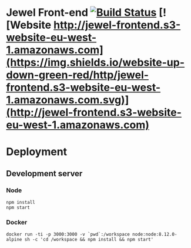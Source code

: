 # Jewel Front-end [![Build Status](https://travis-ci.com/ooow/jewel-f.svg?token=9FACddwEUzmJsZDJqVky&branch=master)](https://travis-ci.com/ooow/jewel-f) [![Website http://jewel-frontend.s3-website-eu-west-1.amazonaws.com](https://img.shields.io/website-up-down-green-red/http/jewel-frontend.s3-website-eu-west-1.amazonaws.com.svg)](http://jewel-frontend.s3-website-eu-west-1.amazonaws.com)

# Deployment

## Development server
### Node
```shell
npm install
npm start
```
### Docker
```shell
docker run -ti -p 3000:3000 -v `pwd`:/workspace node:node:8.12.0-alpine sh -c 'cd /workspace && npm install && npm start'
```
